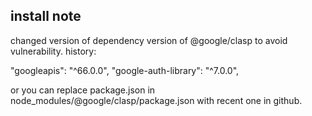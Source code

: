 ## install note
changed version of dependency version of @google/clasp to avoid vulnerability.
history:

"googleapis": "^66.0.0",
"google-auth-library": "^7.0.0",

or you can replace package.json in node_modules/@google/clasp/package.json with recent one in github.